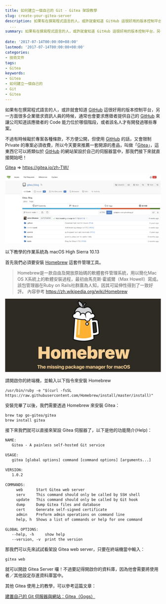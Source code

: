 ```yaml
---
title: 如何建立一個自己的 Git - Gitea 架設教學
slug: create-your-gitea-server
description: 如果有在撰寫程式語言的人，或許就會知道 GitHub 這很好用的版本控制平台，另一方面很多企業徵求資訊人員的時候，通常也會要求應徵者提供自己的
  ...
summary: 如果有在撰寫程式語言的人，或許就會知道 GitHub 這很好用的版本控制平台，另一方面很多企業徵求資訊人員的時候，通常也會要求應徵者提供自己的

date: '2017-07-14T00:00:00+08:00'
lastmod: '2017-07-14T00:00:00+08:00'
categories:
- 技術文件
tags:
- Gitea
keywords:
- Gitea
- 如何建立一個自己的
- Git
- Gitea
---
```


如果有在撰寫程式語言的人，或許就會知道 [GitHub](https://github.com) 這很好用的版本控制平台，另一方面很多企業徵求資訊人員的時候，通常也會要求應徵者提供自己的 [GitHub](https://github.com) 來讓公司知道該應徵者的 Code 能力位於哪個階段，或者該名人才有開發過哪些專案。

不過有時候礙於專案各種條款，不方便公開，但使用 [GitHub](https://github.com) 的話，又會限制 Private 的專案必須收費，所以今天要來推薦一套開源的產品，叫做「[Gitea](http://gitea.io)」，這東西它可以將類似於 [GitHub](https://github.com) 的網站架設於自己的伺服器當中，那我們接下來就直接開始吧！

[Gitea](https://gitea.io/zh-TW/) => https://gitea.io/zh-TW/

![Gitea](1.png)

以下教學的作業系統為 macOS High Sierra 10.13

首先我們必須要安裝 [Homebrew](https://brew.sh/index_zh-tw.html) 這套件管理工具。

> Homebrew是一款自由及開放原始碼的軟體套件管理系統，用以簡化Mac OS X系統上的軟體安裝過程，最初由馬克斯·霍威爾（Max Howell）寫成。該包管理器在Ruby on Rails社群廣為人知，因其可延伸性得到了一致好評。
> 內容參考 https://zh.wikipedia.org/wiki/Homebrew

![Homebrew](2.jpg)

請開啟你的終端機，並輸入以下指令來安裝 Homebrew

```shell
/usr/bin/ruby -e "$(curl -fsSL https://raw.githubusercontent.com/Homebrew/install/master/install)"
```

安裝完畢了以後，我們需要透過 Homebrew 來安裝 Gitea：

```shell
brew tap go-gitea/gitea
brew install gitea
```

接下來我們就可以直接來架設 Gitea 伺服器了，以下是他的功能簡介(Help)：

```
NAME:
   Gitea - A painless self-hosted Git service

USAGE:
   gitea [global options] command [command options] [arguments...]

VERSION:
   1.0.2

COMMANDS:
     web      Start Gitea web server
     serv     This command should only be called by SSH shell
     update   This command should only be called by Git hook
     dump     Dump Gitea files and database
     cert     Generate self-signed certificate
     admin    Preform admin operations on command line
     help, h  Shows a list of commands or help for one command

GLOBAL OPTIONS:
   --help, -h     show help
   --version, -v  print the version
```

那我們可以先來試試看架設 Gitea web server，只要在終端機當中輸入：

```shell
gitea web
```

就可以開啟 Gitea Server 囉！不過要記得開啟你的資料庫，因為他會需要將使用者／其他設定存進資料庫當中。

其他 Gitea 使用上的教學，可以參考這篇文章：

[建置自己的 Git 伺服器與網站：Gitea（Gogs）](https://yami.io/gitea/)
